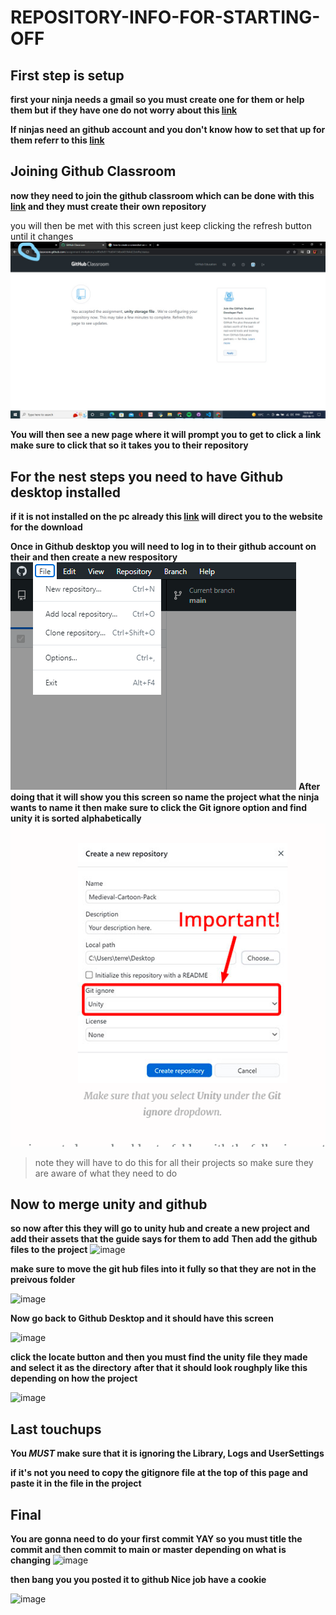 # REPOSITORY-INFO-FOR-STARTING-OFF

## First step is setup

**first your ninja needs a gmail so you must create one for them or help them but if they have one do not worry about this [link](https://www.youtube.com/watch?v=NXOCa9kzQsk)**

**If ninjas need an github account and you don't know how to set that up for them referr to this [link](https://www.youtube.com/watch?v=tTvLl138ky4)**

## Joining Github Classroom

**now they need to join the github classroom which can be done with this [link](https://classroom.github.com/a/dPDt0Weq) and they must create their own repository**

you will then be met with this screen just keep clicking the refresh button until it changes 
![image](https://github.com/Code-Ninjas130/REPOSITORY-INFO-FOR-STARTING-OFF/blob/main/imageFolder/1st%20image%20for%20steps.jpg)

**You will then see a new page where it will prompt you to get to click a link make sure to click that so it takes you to their repository**

## For the nest steps you need to have Github desktop installed

**if it is not installed on the pc already this [link](https://desktop.github.com/) will direct you to the website for the download**

**Once in Github desktop you will need to log in to their github account on their and then create a new respository**
![image](https://github.com/Code-Ninjas130/REPOSITORY-INFO-FOR-STARTING-OFF/blob/main/imageFolder/2022-06-11%20(5).png)
**After doing that it will show you this screen so name the project what the ninja wants to name it then make sure to click the Git ignore option and find unity it is sorted alphabetically**
![image](https://github.com/Code-Ninjas130/REPOSITORY-INFO-FOR-STARTING-OFF/blob/main/imageFolder/2022-06-11%20(9).png)
>note they will have to do this for all their projects so make sure they are aware of what they need to do

## Now to merge unity and github

**so now after this they will go to unity hub and create a new project and add their assets that the guide says for them to add**
**Then add the github files to the project**
![image](https://blog.terresquall.com/wp-content/uploads/2020/04/unity-show-in-explorer-1024x508.jpg)

**make sure to move the git hub files into it fully so that they are not in the preivous folder**

![image](https://blog.terresquall.com/wp-content/uploads/2020/04/moving-git-files-into-unity-project.jpg)

**Now go back to Github Desktop and it should have this screen**

![image](https://blog.terresquall.com/wp-content/uploads/2020/04/cant-find-git-repository.jpg)

**click the locate button and then you must find the unity file they made and select it as the directory**
**after that it should look roughply like this depending on how the project**

![image](https://blog.terresquall.com/wp-content/uploads/2020/04/unity-git-repository.jpg)

## Last touchups

**You _MUST_ make sure that it is ignoring the Library, Logs and UserSettings**

**if it's not you need to copy the gitignore file at the top of this page and paste it in the file in the project**

## Final

**You are gonna need to do your first commit YAY so you must title the commit and then commit to main or master depending on what is changing**
![image](https://blog.terresquall.com/wp-content/uploads/2020/04/commit-in-github.jpg)

**then bang you you posted it to github Nice job have a cookie**

![image](https://pngimg.com/uploads/cookie/cookie_PNG13656.png)